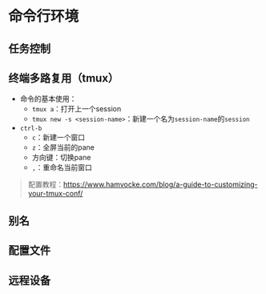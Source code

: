# 命令行环境 
## 任务控制

## 终端多路复用（tmux）
- 命令的基本使用：
	- `tmux a`：打开上一个session
	- `tmux new -s <session-name>`：新建一个名为`session-name`的`session`
- `ctrl-b`
	- `c`：新建一个窗口
	- `z`：全屏当前的pane
	- 方向键：切换pane
	- `,`：重命名当前窗口
> 配置教程：https://www.hamvocke.com/blog/a-guide-to-customizing-your-tmux-conf/
## 别名

## 配置文件

## 远程设备

